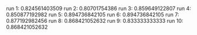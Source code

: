 run 1: 0.824561403509
run 2: 0.80701754386
run 3: 0.859649122807
run 4: 0.850877192982
run 5: 0.894736842105
run 6: 0.894736842105
run 7: 0.877192982456
run 8: 0.868421052632
run 9: 0.833333333333
run 10: 0.868421052632

